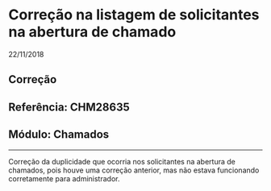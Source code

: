 # Correção na listagem de solicitantes na abertura de chamado
22/11/2018
## Correção
## Referência: CHM28635
## Módulo: Chamados
***

Correção da duplicidade que ocorria nos solicitantes na abertura de chamados, pois houve uma correção anterior, mas não estava funcionando corretamente para administrador.